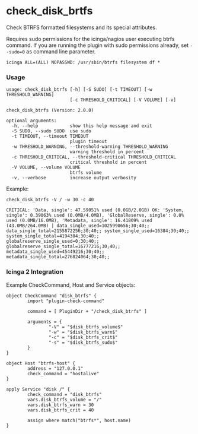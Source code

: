 check_disk_brtfs
================

Check BTRFS formatted filesystems and its special attributes.

Requires sudo permissions for the icinga/nagios user executing btrfs
command. If you are running the plugin with sudo permissions already,
set `--sudo=0` as command line parameter.

    icinga ALL=(ALL) NOPASSWD: /usr/sbin/btrfs filesystem df *

### Usage

    usage: check_disk_btrfs [-h] [-S SUDO] [-t TIMEOUT] [-w THRESHOLD_WARNING]
                            [-c THRESHOLD_CRITICAL] [-V VOLUME] [-v]

    check_disk_btrfs (Version: 2.0.0)

    optional arguments:
      -h, --help            show this help message and exit
      -S SUDO, --sudo SUDO  use sudo
      -t TIMEOUT, --timeout TIMEOUT
                            plugin timeout
      -w THRESHOLD_WARNING, --threshold-warning THRESHOLD_WARNING
                            warning threshold in percent
      -c THRESHOLD_CRITICAL, --threshold-critical THRESHOLD_CRITICAL
                            critical threshold in percent
      -V VOLUME, --volume VOLUME
                            btrfs volume
      -v, --verbose         increase output verbosity


Example:

    check_disk_btrfs -V / -w 30 -c 40

    CRITICAL: 'Data, single': 47.59051% used (0.0GB/2.0GB) OK: 'System, single': 0.39063% used (0.0MB/4.0MB), 'GlobalReserve, single': 0.0% used (0.0MB/16.0MB), 'Metadata, single': 16.41809% used (43.0MB/264.0MB) | data_single_used=1025990656;30;40;; data_single_total=2155872256;30;40;; system_single_used=16384;30;40;; system_single_total=4194304;30;40;; globalreserve_single_used=0;30;40;; globalreserve_single_total=16777216;30;40;; metadata_single_used=45449216;30;40;; metadata_single_total=276824064;30;40;;

### Icinga 2 Integration

Example CheckCommand, Host and Service objects:

    object CheckCommand "disk_btrfs" {
            import "plugin-check-command"
    
            command = [ PluginDir + "/check_disk_btrfs" ]
    
            arguments = {
                    "-V" = "$disk_btrfs_volume$"
                    "-w" = "$disk_btrfs_warn$"
                    "-c" = "$disk_btrfs_crit$"
                    "-s" = "$disk_btrfs_sudo$"
            }
    }
    
    object Host "btrfs-host" {
            address = "127.0.0.1"
            check_command = "hostalive"
    }
    
    apply Service "disk /" {
            check_command = "disk_btrfs"
            vars.disk_btrfs_volume = "/"
            vars.disk_btrfs_warn = 30
            vars.disk_btrfs_crit = 40
    
            assign where match("btrfs*", host.name)
    }
